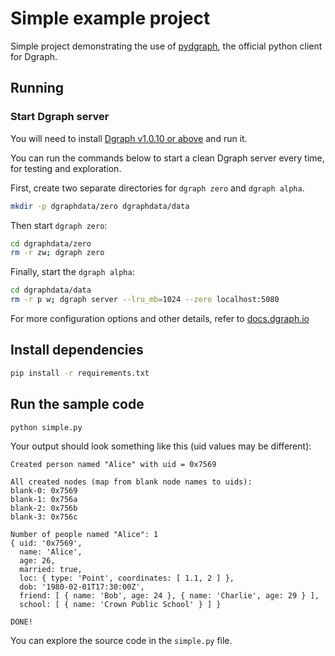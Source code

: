 # Simple example project

Simple project demonstrating the use of [pydgraph], the official python client
for Dgraph.

[pydgraph]:https://github.com/dgraph-io/pydgraph

## Running

### Start Dgraph server

You will need to install [Dgraph v1.0.10 or above][releases] and run it.

[releases]: https://github.com/dgraph-io/dgraph/releases

You can run the commands below to start a clean Dgraph server every time, for testing
and exploration.

First, create two separate directories for `dgraph zero` and `dgraph alpha`.

```sh
mkdir -p dgraphdata/zero dgraphdata/data
```

Then start `dgraph zero`:

```sh
cd dgraphdata/zero
rm -r zw; dgraph zero
```

Finally, start the `dgraph alpha`:

```sh
cd dgraphdata/data
rm -r p w; dgraph server --lru_mb=1024 --zero localhost:5080
```

For more configuration options and other details, refer to
[docs.dgraph.io](https://docs.dgraph.io)

## Install dependencies

```sh
pip install -r requirements.txt
```

## Run the sample code

```sh
python simple.py
```

Your output should look something like this (uid values may be different):

```console
Created person named "Alice" with uid = 0x7569

All created nodes (map from blank node names to uids):
blank-0: 0x7569
blank-1: 0x756a
blank-2: 0x756b
blank-3: 0x756c

Number of people named "Alice": 1
{ uid: '0x7569',
  name: 'Alice',
  age: 26,
  married: true,
  loc: { type: 'Point', coordinates: [ 1.1, 2 ] },
  dob: '1980-02-01T17:30:00Z',
  friend: [ { name: 'Bob', age: 24 }, { name: 'Charlie', age: 29 } ],
  school: [ { name: 'Crown Public School' } ] }

DONE!
```

You can explore the source code in the `simple.py` file.
